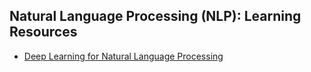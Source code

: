 ## Natural Language Processing (NLP): Learning Resources
- [Deep Learning for Natural Language Processing](https://github.com/shashankg7/Deep-Learning-for-NLP-Resources)
